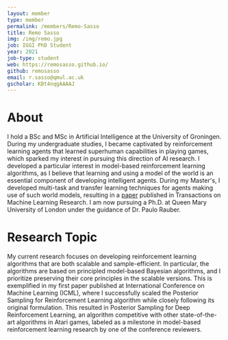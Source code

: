 ```yaml
---
layout: member
type: member
permalink: /members/Remo-Sasso
title: Remo Sasso
img: /img/remo.jpg
job: IGGI PhD Student
year: 2021
job-type: student
web: https://remosasso.github.io/
github: remosasso
email: r.sasso@qmul.ac.uk
gscholar: KBt4nqgAAAAJ
---
```


# About
I hold a BSc and MSc in Artificial Intelligence at the University of Groningen. During my undergraduate studies, I became captivated by reinforcement learning agents that learned superhuman capabilities in playing games, which sparked my interest in pursuing this direction of AI research. I developed a particular interest in model-based reinforcement learning algorithms, as I believe that learning and using a model of the world is an essential component of developing intelligent agents. During my Master's, I developed multi-task and transfer learning techniques for agents making use of such world models, resulting in a [paper](https://arxiv.org/abs/2205.14410) published in Transactions on Machine Learning Research. I am now pursuing a Ph.D. at Queen Mary University of London under the guidance of Dr. Paulo Rauber.

# Research Topic
My current research focuses on developing reinforcement learning algorithms that are both scalable and sample-efficient. In particular, the algorithms are based on principled model-based Bayesian algorithms, and I prioritize preserving their core principles in the scalable versions. This is exemplified in my first paper published at International Conference on Machine Learning (ICML), where I successfully scaled the Posterior Sampling for Reinforcement Learning algorithm while closely following its original formulation. This resulted in Posterior Sampling for Deep Reinforcement Learning, an algorithm competitive with other state-of-the-art algorithms in Atari games, labeled as a milestone in model-based reinforcement learning research by one of the conference reviewers.
